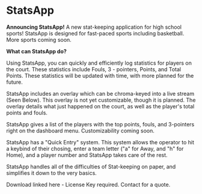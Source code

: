 # StatsApp

**Announcing StatsApp!** A new stat-keeping application for high school sports! StatsApp is designed for fast-paced sports including basketball. More sports coming soon. 

**What can StatsApp do?**

Using StatsApp, you can quickly and efficiently log statistics for players on the court. These statistics include Fouls, 3 - pointers, Points, and Total Points. These statistics will be updated with time, with more planned for the future. 

StatsApp includes an overlay which can be chroma-keyed into a live stream (Seen Below). This overlay is not yet customizable, though it is planned. The overlay details what just happened on the court, as well as the player's total points and fouls.

StatsApp gives a list of the players with the top points, fouls, and 3-pointers right on the dashboard menu. Customizability coming soon. 

StatsApp has a "Quick Entry" system. This system allows the operator to hit a keybind of their chosing, enter a team letter ("a" for Away, and "h" for Home), and a player number and StatsApp takes care of the rest. 

StatsApp handles all of the difficulties of Stat-keeping on paper, and simplifies it down to the very basics.

Download linked here - License Key required. Contact for a quote.
